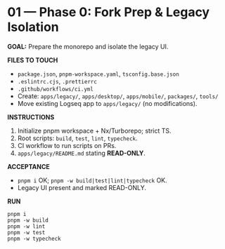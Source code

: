 # 01 — Phase 0: Fork Prep & Legacy Isolation

**GOAL:** Prepare the monorepo and isolate the legacy UI.

**FILES TO TOUCH**
- `package.json`, `pnpm-workspace.yaml`, `tsconfig.base.json`
- `.eslintrc.cjs`, `.prettierrc`
- `.github/workflows/ci.yml`
- Create: `apps/legacy/`, `apps/desktop/`, `apps/mobile/`, `packages/`, `tools/`
- Move existing Logseq app to `apps/legacy/` (no modifications).

**INSTRUCTIONS**
1) Initialize pnpm workspace + Nx/Turborepo; strict TS.
2) Root scripts: `build`, `test`, `lint`, `typecheck`.
3) CI workflow to run scripts on PRs.
4) `apps/legacy/README.md` stating **READ-ONLY**.

**ACCEPTANCE**
- `pnpm i` OK; `pnpm -w build|test|lint|typecheck` OK.
- Legacy UI present and marked READ-ONLY.

**RUN**
```
pnpm i
pnpm -w build
pnpm -w lint
pnpm -w test
pnpm -w typecheck
```
